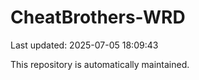 # CheatBrothers-WRD

Last updated: 2025-07-05 18:09:43

This repository is automatically maintained.
